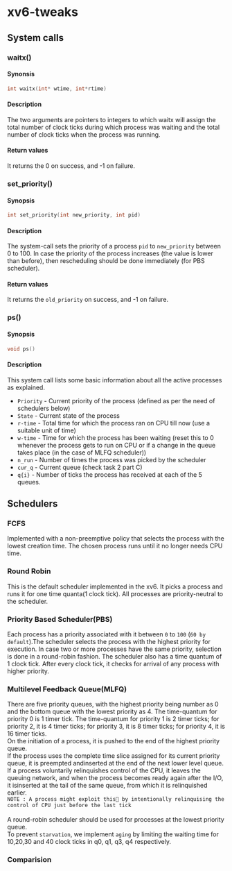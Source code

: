 # xv6-tweaks

## System calls

### waitx()

#### Synonsis
```c
int waitx(int* wtime, int*rtime)
```
#### Description
The two arguments are pointers to integers to which waitx will assign the total number of clock ticks during which process was waiting and the total number of clock ticks when the process was running.
#### Return values
It returns the 0 on success, and -1 on failure.

### set_priority()

#### Synopsis
```c
int set_priority(int new_priority, int pid)
```
#### Description
The system-call sets the priority of a process `pid` to `new_priority` between 0 to 100. In case the priority of the process increases (the value is lower than before), then rescheduling should be done immediately (for PBS scheduler).

#### Return values
It returns the `old_priority` on success, and -1 on failure.

### ps()

#### Synopsis
```c
void ps()
```

#### Description
This system call lists some basic information about all the active processes as explained.
- `Priority` - ​Current priority of the process (defined as per the need of schedulers below)
- `State` - ​Current state of the process
- `r-time` - ​Total time for which the process ran on CPU till now (use a
suitable unit of time)
- `w-time` - ​Time for which the process has been waiting (reset this to 0
whenever the process gets to run on CPU or if a change in the queue takes place (in the case of MLFQ scheduler))
- `n_run` - ​Number of times the process was picked by the scheduler
- `cur_q` - ​Current queue (check task 2 part C)
- `q{i}` ​- Number of ticks the process has received at each of the 5 queues.

## Schedulers

### FCFS
Implemented with a non-preemptive policy that selects the process with the lowest creation time. The chosen process runs until it no longer needs CPU time.

### Round Robin
This is the default scheduler implemented in the xv6. It picks a process and runs it for one time quanta(1 clock tick). All processes are priority-neutral to the scheduler.

### Priority Based Scheduler(PBS)
Each process has a priority associated with it between `0` to `100`  (`60 by default`).The scheduler selects the process with the highest priority for execution. In case two or more processes have the same priority, selection is done in a round-robin fashion. The scheduler also has a time quantum of 1 clock tick. After every clock tick, it checks for arrival of any process with higher priority.

### Multilevel Feedback Queue(MLFQ)
There are five priority queues, with the highest priority being number as 0 and the bottom queue with the lowest priority as 4.
The time-quantum for priority 0 is 1 timer tick. The time-quantum for priority 1 is 2 timer ticks; for priority 2, it is 4 timer ticks; for priority 3, it is 8 timer ticks; for priority 4, it is 16 timer ticks.<br>
On the initiation of a process, it is pushed to the end of the highest priority queue.<br>
If the process uses the complete time slice assigned for its current priority queue, it is preempted and ​inserted at the end of the next lower level queue. If a process voluntarily relinquishes control of the CPU, it leaves the queuing network, and when the process becomes ready again after the I/O, it is​ ​inserted at the tail of the same queue, from which it is relinquished earlier​.<br>
`NOTE : A process might exploit this by intentionally relinquising the control of CPU just before the last tick`
<br><br>
A round-robin scheduler should be used for processes at the lowest priority queue.<br>
To prevent `starvation`, we implement `aging` by limiting the waiting time for 10,20,30 and 40 clock ticks in q0, q1, q3, q4 respectively.

### Comparision


